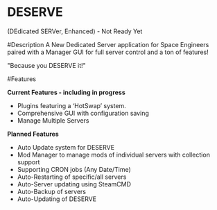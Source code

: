 DESERVE 
=====
(DEdicated SERVer, Enhanced) - Not Ready Yet

#Description
A New Dedicated Server application for Space Engineers paired with a Manager GUI for full server control and a ton of features!

"Because you DESERVE it!"

#Features

**Current Features - including in progress**
* Plugins featuring a ‘HotSwap’ system.
* Comprehensive GUI with configuration saving 
* Manage Multiple Servers 

**Planned Features**

* Auto Update system for DESERVE 
* Mod Manager to manage mods of individual servers with collection support
* Supporting CRON jobs (Any Date/Time)
 * Auto-Restarting of specific/all servers
 * Auto-Server updating using SteamCMD
 * Auto-Backup of servers
 * Auto-Updating of DESERVE
 
